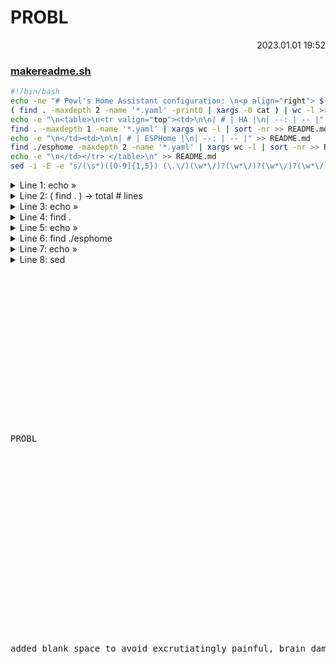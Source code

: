 # PROBL
<p align=right> 2023.01.01 19:52 </p>

### [makereadme.sh](./makereadme.sh)

```bash
#!/bin/bash
echo -ne "# Powl's Home Assistant configuration: \n<p align="right"> $(date +"${1:-%Y.%m.%d %H:%M:%S}") </p>\n\n## Total lines of code: " > README.md 
( find . -maxdepth 2 -name '*.yaml' -print0 | xargs -0 cat ) | wc -l >> README.md
echo -e "\n<table>\n<tr valign="top"><td>\n\n| # | HA |\n| --: | -- |" >> README.md
find . -maxdepth 1 -name '*.yaml' | xargs wc -l | sort -nr >> README.md
echo -e "\n</td><td>\n\n| # | ESPHome |\n| --: | -- |" >> README.md
find ./esphome -maxdepth 2 -name '*.yaml' | xargs wc -l | sort -nr >> README.md
echo -e "\n</td></tr> </table>\n" >> README.md
sed -i -E -e "s/(\s*)([0-9]{1,5}) (\.\/)(\w*\/)?(\w*\/)?(\w*\/)?(\w*\/)?(.*\.yaml)/\1\2 [\5\6\7\8](\3\4\5\6\7\8)/" -e "s/(\s{2,10})([0-9]{1,5})/| \2 |/" -e "s/\| ([0-9]*) \| total/\| \*\*\1\*\* \| \*\*Total\*\*/" README.md
```
<details><summary> Line 1: echo »</summary>
<p>

```bash
echo -ne "# Powl's Home Assistant configuration: \n<p align="right"> $(date +"${1:-%Y.%m.%d %H:%M:%S}") </p>\n\n## Total lines of code: " > README.md 
```
echoes the strin and writes to README.md

flag `-e` means `\n` is expanded to a newline character instead of being literally printed

flag `-n` means no trailing new line. We want the following number on the same line

resulting in
```bash
# Powl's Home Assistant configuration: 
<p align="right"> $(date +"${1:-%Y.%m.%d %H:%M:%S}") </p>

## Total lines of code: 
```
where `$(date + "")` renders current date in the format given. Here `$1` or the default `%Y.%m.%d %H:%M:%S` if no argument is passed. 

(`$1` is the first argument passed when the script is being executed, i.e. BLABLA when executing `user@device: /home/ $ makereadme.sh BLABLA`)

```
# Powl's Home Assistant configuration: 
<p align="right"> 2023.01.01 13:37:00 </p>

## Total lines of code:
```

</p>
</details>


<details><summary>Line 2: ( find . ) → total # lines </summary>
<p>

```bash
( find . -maxdepth 2 -name '*.yaml' -print0 | xargs -0 cat ) | wc -l >> README.md
```
finds all files in `.` (here)

max depth means only include subdirs of that depth max. I want files of current dir and one dir below (i.e. esphome)

`-name` specifies the file name

`-print0` means don't print to stdout I guess lol

all that is piped via `cat` to `wc -l` which counts the total number of lines in all files that were found.

```
# Powl's Home Assistant configuration: 
<p align="right"> 2023.01.01 13:37:00 </p>

## Total lines of code: 10486
```

</p>
</details>


<details><summary>Line 3: echo »</summary>
<p>

#### We want two tables, HA and ESPHome, nested inside one larger table.
Tables in markdown look like this:
```
|  Title1  | Title2 |
| -------- | ------ |   <--- can specify horiz column alignment 
|  myrow1  | mydata |         with a colon on either side, see example
```

two of which are put into this html thingy

```html
<table>
<tr valign=top><td>   <--- this align prevents the shorter table from 
    mytable1                  scooting halfway down and looking ugly af lol
</td><td>
    mytable2
</td></tr>
</table>
```
so we begin to print

```bash
echo -e "\n<table>\n<tr valign="top"><td>\n\n| # | HA |\n| --: | -- |" >> README.md
```
resulting in
```
▐
<table>
<tr valign="top"><td>

|  #  | HA |
| --: | -- |  <-- left column is now right-aligned
```
</p>
</details>



<details><summary>Line 4: find . </summary>
<p>

```bash
find . -maxdepth 1 -name '*.yaml' | xargs wc -l | sort -nr >> README.md
```
pretty self explanatory, finds files, counts lines, sorts numerically, writes

For reference, find's regular console output looks like this:
```
User@DESKTOP: /home/config $ find . -maxdepth 1 -name '*.yaml' | xargs wc -l | sort -nr
  7934 total
  3435 ./automations.yaml
  1825 ./scripts.yaml
   802 ./automations-telegram.yaml
   300 ./configuration.yaml
etc...
```

</p>
</details>

<details><summary>Line 5: echo »</summary>
<p>

```bash
echo -e "\n</td><td>\n\n| # | ESPHome |\n| --: | -- |" >> README.md
```
same shit again, prints

```
▐
</td><td>   <-- divider between table1 and table2

|  #  | ESPHome |
| --: | -- |

```

</p>
</details>


<details><summary>Line 6: find ./esphome </summary>
<p>

```bash
find ./esphome -maxdepth 2 -name '*.yaml' | xargs wc -l | sort -nr >> README.md
```

again, self explanatory, finds files in subdir `esphome/` and **one** layer of subdirs, i.e. `esphome/common/` 

stdout is:

```
User@DESKTOP: /home/config $ find ./esphome -maxdepth 2 -name '*.yaml' | xargs wc -l | sort -nr
  2591 total
   572 ./esphome/gerald.yaml
   274 ./esphome/cora.yaml
   262 ./esphome/frieder.yaml
   237 ./esphome/berta.yaml
etc...
```

</p>
</details>

<details><summary>Line 7: echo »</summary>
<p>

```bash
echo -e "\n</td></tr> </table>\n" >> README.md
```

bruh

```
▐
</td></tr> </table>     <-- end of tableception
```

</p>
</details>



<details><summary>Line 8: sed</summary>
<p>

# sed

sed enables regex operations on files. Usually sed outputs to stdout, but

flag `-i` makes it write to the file it is reading from

falg `-E` enables extended patterns, used for grouping patterns with `(...)` and later referring to them with `\1` etc.

flag `-e` is just an identifyer of a regex pattern we wanna apply. We're using it it three times

```bash
sed -i -E 
-e "s/(\s*)([0-9]{1,5}) (\.\/)(\w*\/)?(\w*\/)?(\w*\/)?(\w*\/)?(.*\.yaml)/\1\2 [\5\6\7\8](\3\4\5\6\7\8)/" 
-e "s/(\s{2,10})([0-9]{1,5})/| \2 |/" 
-e "s/\| ([0-9]*) \| total/\| \*\*\1\*\* \| \*\*Total\*\*/" README.md
```

We want to replace text (`s`), so we use `-e "s/ search_pattern / replace_with /"`

<br/>

### First pattern: Place links to the files

```bash
-e "s/(\s*)([0-9]{1,5}) (\.\/)(\w*\/)?(\w*\/)?(\w*\/)?(\w*\/)?(.*\.yaml)/\1\2 [\5\6\7\8](\3\4\5\6\7\8)/" 
```

<details><summary>Unfold</summary>
<p>

We can place links using this syntax: `[prettyname](link/to/file)`

Replace `(\s*)([0-9]{1,5}) (\.\/)(\w*\/)?(\w*\/)?(\w*\/)?(\w*\/)?(.*\.yaml)`

with `\1\2 [\5\6\7\8](\3\4\5\6\7\8)`

```
  7918 total
  3435 ./automations.yaml
   572 ./esphome/gerald.yaml
\1 \2  \3  \4\7      \8
```

`\1` contains `\s*` which is an arbitrary amount of whitespaces that are followed by a number (in \2). But regex is a greedy cunt so it takes em all lol

`\2` contains `[0-9]{1,5}` which is one to five digits, remember, greedy. This is the amount of lines in the file we're currently looking at.

`\3` contains `\.\/` which is just a full stop and a forwardslash, but both need to be escaped (coz `.` is *any* char)

`\4,\5,\6,\7` *can* contain `\w*\/` (quantified by ?, so either 0 or 1 occurance) which means an arbitrary amount of word chars, followed by a forwardslash. This is all subdirectories, **if there are any**.

finally, `\8` contains `.*\.yaml` which is any amount of any character followed by `.yaml` = The filename.

After that, our text looks like this

```
  7918 total
  3435 [automations.yaml](./automations.yaml)
   572 [gerald.yaml](./esphome/gerald.yaml)
\1 \2  [ \5\6\7\8  ](    \3\4\5\6\7\8     )
```
Notice in the square brackets we intentionally left out some path variables but kept others.
We don't want `\3\4` (`./` and `esphome/`) but do wan't `\5\6\7`, because those can store any path beyond `esphome/`, for example esphome's subdir `common/`.
<details><summary>Have a look if you need</summary>
<p>

```
 7918 total
    1 ./esphome/common/build_path.yaml 
translates to:
    1 [common/build_path.yaml](./esphome/common/build_path.yaml)
\1 \2 [       \5\6\7\8       ](          \3\4\5\6\7\8          )
```
</p>
</details>


</p>
</details>

<br/>

### Second pattern. Put pipes around line numbers

```bash
-e "s/(\s{2,10})([0-9]{1,5})/| \2 |/" 
```

<details><summary>Unfold</summary>
<p>

Replace `(\s{2,10})([0-9]{1,5})` with `| \2 |`

We lose `\1` which are the whitespaces and place pipes around `\2`. Bish bash bosh

Look rn:
```
| 7918 | total
| 3435 | [automations.yaml](./automations.yaml)
| 1825 | [scripts.yaml](./scripts.yaml)
```

</p>
</details>

<br/>

### Third pattern. Make the totals bold face

```bash
-e "s/\| ([0-9]*) \| total/\| \*\*\1\*\* \| \*\*Total\*\*/"
```

<details><summary>Unfold</summary>
<p>

Replace `\| ([0-9]*) \| total` with `\| \*\*\1\*\* \| \*\*Total\*\*`

Find text `| xxxx | total` and put \*\*s around. We need to escape all asterisks because else they'd be quantifiers, obv. 


</p>
</details>


<br/>

## We're done. The document should now look like this:


<details><summary>Raw</summary>
<p>

```
# Powl's Home Assistant configuration: 
<p align="right"> 2023.01.01 13:37:00 </p>

## Total lines of code: 10486

<table>
<tr valign=top><td>

| # | Home Assistant |
| --: | -- |
| **7918** | **Total**
| 3435 | [automations.yaml](./automations.yaml)
| 1825 | [scripts.yaml](./scripts.yaml)
| 802 | [automations-telegram.yaml](./automations-telegram.yaml)
 «redacted»
| 5 | [counter.yaml](./counter.yaml)

</td><td>

| # | ESPHome |
| --: | -- |
| **2591** | **Total**
| 572 | [gerald.yaml](./esphome/gerald.yaml)
| 274 | [cora.yaml](./esphome/cora.yaml)
 «redacted»
| 13 | [common/nuki_dev.yaml](./esphome/common/nuki_dev.yaml)
| 9 | [common/nuki.yaml](./esphome/common/nuki.yaml)
| 1 | [common/build_path.yaml](./esphome/common/build_path.yaml)

</td></tr> </table>
```
  </p>
  </details>


<details><summary>Formatted</summary>
<p>

# Powl's Home Assistant configuration: 
<p align="right"> 2023.01.01 13:37:00 </p>

## Total lines of code: 10486

<table>
<tr valign=top><td>

| # | Home Assistant |
| --: | -- |
| **7918** | **Total**
| 3435 | [automations.yaml](./automations.yaml)
| 1825 | [scripts.yaml](./scripts.yaml)
| 802 | [automations-telegram.yaml](./automations-telegram.yaml)
«redacted»
| 5 | [counter.yaml](./counter.yaml)

</td><td>

| # | ESPHome |
| --: | -- |
| **2591** | **Total**
| 572 | [gerald.yaml](./esphome/gerald.yaml)
| 274 | [cora.yaml](./esphome/cora.yaml)
«redacted»
| 13 | [common/nuki_dev.yaml](./esphome/common/nuki_dev.yaml)
| 9 | [common/nuki.yaml](./esphome/common/nuki.yaml)
| 1 | [common/build_path.yaml](./esphome/common/build_path.yaml)

</td></tr> </table>

</p>
</details>

</p>
</details>

<pre>
















PROBL




















added blank space to avoid excrutiatingly painful, brain damaging section unfolding
</pre>